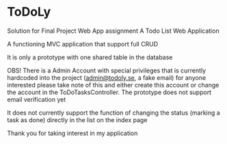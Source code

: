 # ToDoLy

Solution for Final Project Web App assignment
A Todo List Web Application

A functioning MVC application that support full CRUD

It is only a prototype with one shared table in the database

OBS! There is a Admin Account with special privileges that is currently hardcoded into the project (admin@todoly.se, a fake email) for anyone interested please take note of this and either create this account or change the account in the ToDoTasksController. The prototype does not support email verification yet

It does not currently support the function of changing the status (marking a task as done) directly in the list on the index page


Thank you for taking interest in my application
